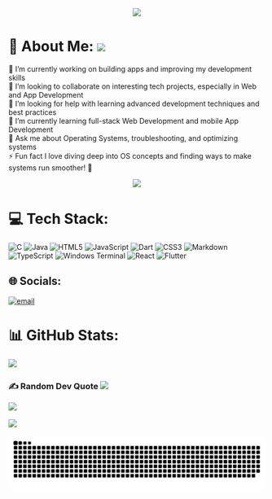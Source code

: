 <p align="center">
  <img src="https://i.pinimg.com/originals/90/70/32/9070324cdfc07c68d60eed0c39e77573.gif" />
</p>


# 💫 About Me: <img src="https://media.giphy.com/media/mGcNjsfWAjY5AEZNw6/giphy.gif" width="50">

🔭 I’m currently working on building apps and improving my development skills<br>👯 I’m looking to collaborate on interesting tech projects, especially in Web and App Development <br>🤝 I’m looking for help with learning advanced development techniques and best practices <br>🌱 I’m currently learning full-stack Web Development and mobile App Development <br>💬 Ask me about Operating Systems, troubleshooting, and optimizing systems<br>⚡ Fun fact I love diving deep into OS concepts and finding ways to make systems run smoother! 🚀
    <p align="center">
      <img src="https://readme-typing-svg.demolab.com/?size=24&duration=3000&color=F75C7E&center=true&vCenter=true&width=500&lines=Frontend+Developer;Aspiring+Full-Stack+Developer;Tech+Enthusiast;Lifelong+Learner" />
    </p>


# 💻 Tech Stack:

![C](https://img.shields.io/badge/c-%2300599C.svg?style=flat&logo=c&logoColor=white) ![Java](https://img.shields.io/badge/java-%23ED8B00.svg?style=flat&logo=openjdk&logoColor=white) ![HTML5](https://img.shields.io/badge/html5-%23E34F26.svg?style=flat&logo=html5&logoColor=white) ![JavaScript](https://img.shields.io/badge/javascript-%23323330.svg?style=flat&logo=javascript&logoColor=%23F7DF1E) ![Dart](https://img.shields.io/badge/dart-%230175C2.svg?style=flat&logo=dart&logoColor=white) ![CSS3](https://img.shields.io/badge/css3-%231572B6.svg?style=flat&logo=css3&logoColor=white) ![Markdown](https://img.shields.io/badge/markdown-%23000000.svg?style=flat&logo=markdown&logoColor=white) ![TypeScript](https://img.shields.io/badge/typescript-%23007ACC.svg?style=flat&logo=typescript&logoColor=white) ![Windows Terminal](https://img.shields.io/badge/Windows%20Terminal-%234D4D4D.svg?style=flat&logo=windows-terminal&logoColor=white) ![React](https://img.shields.io/badge/react-%2320232a.svg?style=flat&logo=react&logoColor=%2361DAFB) ![Flutter](https://img.shields.io/badge/Flutter-%2302569B.svg?style=flat&logo=Flutter&logoColor=white)

## 🌐 Socials:

[![email](https://img.shields.io/badge/Email-D14836?logo=gmail&logoColor=white)](mailto:Utkarsh_thakur26@proton.me)

# 📊 GitHub Stats:

![](https://github-readme-stats.vercel.app/api?username=utkarsh-48&theme=moltack&hide_border=false&include_all_commits=false&count_private=false)<br/>
<!-- ![](https://nirzak-streak-stats.vercel.app/?user=utkarsh-48&theme=moltack&hide_border=false)<br/>
![](https://github-readme-stats.vercel.app/api/top-langs/?username=utkarsh-48&theme=moltack&hide_border=false&include_all_commits=false&count_private=false&layout=compact) -->

<!-- ## 🏆 GitHub Trophies

![](https://github-profile-trophy.vercel.app/?username=utkarsh-48&theme=catppuccin_latte&no-frame=false&no-bg=true&margin-w=4) -->

### ✍️ Random Dev Quote <img src="https://emojis.slackmojis.com/emojis/images/1621024394/39092/cat-roll.gif?1621024394" width="28" />

![](https://quotes-github-readme.vercel.app/api?type=horizontal&theme=dark)

<!-- ### 🔝 Top Contributed Repo

![](https://github-contributor-stats.vercel.app/api?username=utkarsh-48&limit=5&theme=tokyonight&combine_all_yearly_contributions=true)

--- -->

[![](https://visitcount.itsvg.in/api?id=utkarsh-48&icon=0&color=0)](https://visitcount.itsvg.in)

<!-- Proudly created with GPRM ( https://gprm.itsvg.in ) -->
<picture>
  <source media="(prefers-color-scheme: dark)" srcset="https://github.com/utkarsh-48/utkarsh-48/blob/output/github-snake-dark.svg" />
  <source media="(prefers-color-scheme: light)" srcset="https://github.com/utkarsh-48/utkarsh-48/blob/output/github-snake.svg" />
  <img alt="github-snake" src="https://github.com/utkarsh-48/utkarsh-48/blob/output/github-snake.svg" />
</picture>

